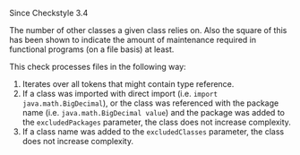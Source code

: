 Since Checkstyle 3.4

The number of other classes a given class relies on. Also the
square of this has been shown to indicate the amount of
maintenance required in functional programs (on a file basis)
at least.

This check processes files in the following way:

1. Iterates over all tokens that might contain type reference.
2. If a class was imported with direct import (i.e. `import java.math.BigDecimal`), or the class was referenced with the package name (i.e. `java.math.BigDecimal value`) and the package was added to the `excludedPackages` parameter, the class does not increase complexity.
3. If a class name was added to the `excludedClasses` parameter, the class does not increase complexity.
